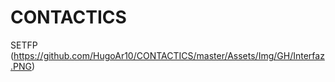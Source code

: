# CONTACTICS
SETFP <br/>
(https://github.com/HugoAr10/CONTACTICS/master/Assets/Img/GH/Interfaz.PNG)
